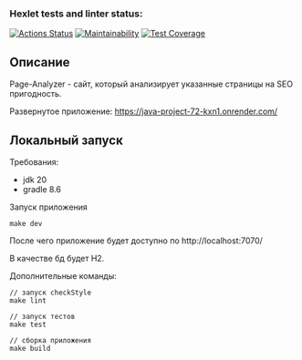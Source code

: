 ### Hexlet tests and linter status:
[![Actions Status](https://github.com/Grad566/java-project-72/actions/workflows/hexlet-check.yml/badge.svg)](https://github.com/Grad566/java-project-72/actions)
[![Maintainability](https://api.codeclimate.com/v1/badges/8f1d363e2bfa27c9e1e1/maintainability)](https://codeclimate.com/github/Grad566/java-project-72/maintainability)
[![Test Coverage](https://api.codeclimate.com/v1/badges/8f1d363e2bfa27c9e1e1/test_coverage)](https://codeclimate.com/github/Grad566/java-project-72/test_coverage)

## Описание
Page-Analyzer - cайт, который анализирует указанные страницы на SEO пригодность.

Развернутое приложение: https://java-project-72-kxn1.onrender.com/

## Локальный запуск
Требования:
 - jdk 20
 - gradle 8.6

Запуск приложения
```
make dev
```

После чего приложение будет доступно по http://localhost:7070/

В качестве бд будет H2.

Дополнительные команды:
```
// запуск checkStyle
make lint 

// запуск тестов
make test 

// сборка приложения
make build 
```
